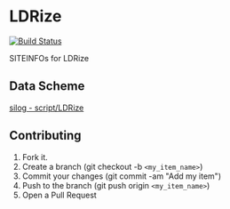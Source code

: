 # LDRize

[![Build Status](https://travis-ci.org/wedata/LDRize.png?branch=master)](https://travis-ci.org/wedata/LDRize)

SITEINFOs for LDRize

## Data Scheme

[silog - script/LDRize](http://white.s151.xrea.com/wiki/index.php?script%2FLDRize#ya376881)

## Contributing

1. Fork it.
1. Create a branch (git checkout -b `<my_item_name>`)
1. Commit your changes (git commit -am "Add my item")
1. Push to the branch (git push origin `<my_item_name>`)
1. Open a Pull Request

